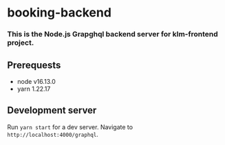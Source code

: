 # booking-backend

### This is the Node.js Grapghql backend server for klm-frontend project. 

## Prerequests

- node v16.13.0
- yarn 1.22.17

## Development server

Run `yarn start` for a dev server. Navigate to `http://localhost:4000/graphql`. 
